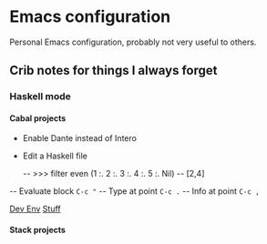# Emacs configuration

Personal Emacs configuration, probably not very useful to others.

## Crib notes for things I always forget

### Haskell mode

#### Cabal projects

- Enable Dante instead of Intero
- Edit a Haskell file

    -- >>> filter even (1 :. 2 :. 3 :. 4 :. 5 :. Nil)
    -- [2,4]

-- Evaluate block `C-c "`
-- Type at point `C-c .`
-- Info at point `C-c ,`

[Dev Env](http://haroldcarr.com/posts/2017-10-24-emacs-haskell-dev-env.html)
[Stuff](https://www.fosskers.ca/blog/nix-en.html)


#### Stack projects
